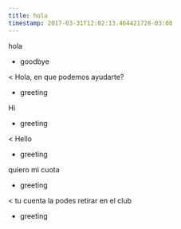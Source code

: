 ```yaml
---
title: hola
timestamp: 2017-03-31T12:02:13.464421728-03:00
---
```


hola
* goodbye

< Hola, en que podemos ayudarte?
* greeting

Hi
* greeting

< Hello
* greeting

quiero mi cuota
* greeting

< tu cuenta la podes retirar en el club
* greeting
